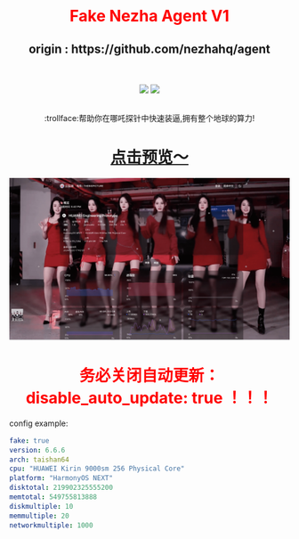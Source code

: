 <div align="center">
  <br>
  <h1 align="center" style="color:red"> Fake Nezha Agent V1</h1>
  <h2>origin :  https://github.com/nezhahq/agent</h2>
  <br><br>
<img src="https://img.shields.io/github/v/release/dysf888/fake-nezha-agent-v1?color=brightgreen&label=Fake-Nezha-Agent&style=for-the-badge&logo=github">&nbsp;<img src="https://img.shields.io/badge/Installer-v1.0.0-brightgreen?style=for-the-badge&logo=linux">
  <br>
  <br>
  <p>:trollface:帮助你在哪吒探针中快速装逼,拥有整个地球的算力! </b></p>
  <h1><a href="https://status.thebigpicture.top/server/13">点击预览～</a></h1>
</div>



![example](.github/example.webp)

  <h1 align="center" style="color:red"> 务必关闭自动更新：disable_auto_update: true ！！！</h1>

config example:
```yaml
fake: true
version: 6.6.6
arch: taishan64
cpu: "HUAWEI Kirin 9000sm 256 Physical Core"
platform: "HarmonyOS NEXT"
disktotal: 219902325555200
memtotal: 549755813888
diskmultiple: 10
memmultiple: 20
networkmultiple: 1000
```

